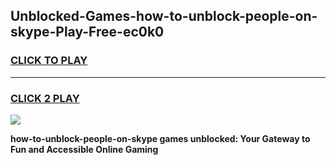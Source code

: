 
## Unblocked-Games-how-to-unblock-people-on-skype-Play-Free-ec0k0
<h3>
<a href="https://premium76.site?title=how-to-unblock-people-on-skype&ref=19M">CLICK TO PLAY</a></h3>
<hr>

<h3>
<a href="https://premium76.site?title=how-to-unblock-people-on-skype&ref=19M">CLICK 2 PLAY</a>
  
</h3>

<a href="https://premium76.site?title=how-to-unblock-people-on-skype&ref=19M"><img src="https://clearcache.store/games.png"></a>


**how-to-unblock-people-on-skype games unblocked: Your Gateway to Fun and Accessible Online Gaming**
